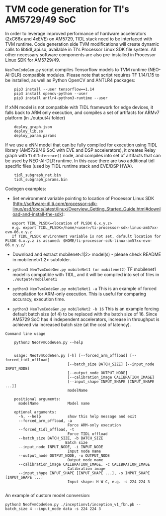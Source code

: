 # TVM code generation for TI's AM5729/49 SoC

In order to leverage improved performance of hardware accelerators (2xC66x and 4xEVE) on AM5729, TIDL stack need to be interfaced with TVM runtime. Code generation side TVM modifications will create dynamic calls to libtidl_api.so, available in TI's Processor Linux SDK file system. All other necessary software components are also pre-installed in Processor Linux SDK for AM5729/49.

``NeoTvmCodeGen.py`` script compiles Tensorflow models to TVM runtime (NEO-AI-DLR) compatible modules.
Please note that script requires TF 1.14/1.15 to be installed, as well as Python OpenCV and ANTLR4 packages:

```
    pip3 install --user tensorflow==1.14
    pip3 install opencv-python --user
    pip3 install antlr4-python3-runtime --user
```

If xNN model is not compatible with TIDL framework for edge devices, it falls back to ARM only execution, and compiles a set of artifacts for ARMv7 platform (in ./output4/<modelname> folder)

```
    deploy_graph.json
    deploy_lib.so
    deploy_param.params
```

If we use a xNN model that can be fully compiled for execution using TIDL library (AM5729/49 SoC with EVE and DSP accelerators), it creates Relay graph with ``TidlInference()`` node, and compiles into set of artifacts that can be used by NEO-AI-DLR runtime. In this case there are two additional tidl specific files (used by TIDL runtime stack and EVE/DSP HWA).

```
    tidl_subgraph_net.bin
    tidl_subgraph_params.bin
```

Codegen examples:

-  Set environment variable pointing to location of Processor Linux SDK (http://software-dl.ti.com/processor-sdk-linux/esd/docs/latest/linux/Overview_Getting_Started_Guide.html#download-and-install-the-sdk):

```
   export TIDL_PLSDK=<location of PLSDK 6.x.y.z>
   e.g. export TIDL_PLSDK=/home/<user>/ti-processor-sdk-linux-am57xx-evm-06.x.y.z
   If TIDL_PLSDK environment variable is not set, default location for PLSDK 6.x.y.z is assumed: $HOME/ti-processor-sdk-linux-am57xx-evm-06.x.y.z/

```

-  Download and extract mobilenet<1|2> model(s) - please check README in mobilenet<1|2> subfolder. 
    
- ``python3 NeoTvmCodeGen.py mobileNet1 (or mobilenet2)``
    TF mobilenet1 model is compatible with TIDL, and it will be compiled into set of files in ``./output4/mobilenet1``

- ``python3 NeoTvmCodeGen.py mobileNet1 -a``
    This is an example of forced compilation for ARM-only execution. This is useful for comparing accuracy, execution time.
- ``python3 NeoTvmCodeGen.py mobileNet2 -b 16``
    This is an example forcing default batch size (of 4) to be replaced with the batch size of 16.
    Since AM5729 SoC has 4 independent accelerators, increase in throughput is achieved via increased batch size (at the cost of latency).


```
Command line usage

    python3 NeoTvmCodeGen.py --help


    usage: NeoTvmCodeGen.py [-h] [--forced_arm_offload] [--forced_tidl_offload]
                            [--batch_size BATCH_SIZE] [--input_node INPUT_NODE]
                            [--output_node OUTPUT_NODE]
                            [--calibration_image CALIBRATION_IMAGE]
                            [--input_shape INPUT_SHAPE [INPUT_SHAPE ...]]
                            modelName

    positional arguments:
      modelName             Model name

    optional arguments:
      -h, --help            show this help message and exit
      --forced_arm_offload, -a
                            Force ARM-only execution
      --forced_tidl_offload, -t
                            Force TIDL offload
      --batch_size BATCH_SIZE, -b BATCH_SIZE
                           Batch size
      --input_node INPUT_NODE, -i INPUT_NODE
                            Input node name
      --output_node OUTPUT_NODE, -o OUTPUT_NODE
                            Output node name
      --calibration_image CALIBRATION_IMAGE, -c CALIBRATION_IMAGE
                            Calibration image
      --input_shape INPUT_SHAPE [INPUT_SHAPE ...], -s INPUT_SHAPE [INPUT_SHAPE ...]
                            Input shape: H W C, e.g. -s 224 224 3


```

An example of custom model conversion:

```
python3 NeoTvmCodeGen.py ./inceptionv1/inception_v1_fbn.pb --batch_size 4 --input_node data -s 224 224 3
```
